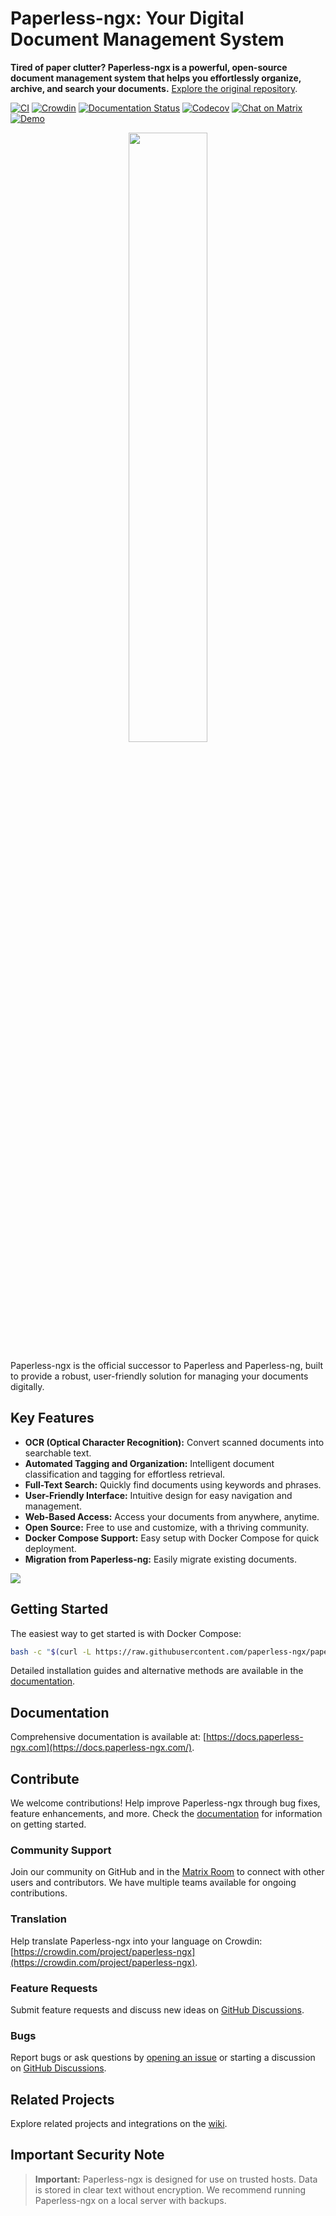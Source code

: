 # Paperless-ngx: Your Digital Document Management System

**Tired of paper clutter? Paperless-ngx is a powerful, open-source document management system that helps you effortlessly organize, archive, and search your documents.**  [Explore the original repository](https://github.com/paperless-ngx/paperless-ngx).

[![CI](https://github.com/paperless-ngx/paperless-ngx/workflows/ci/badge.svg)](https://github.com/paperless-ngx/paperless-ngx/actions)
[![Crowdin](https://badges.crowdin.net/paperless-ngx/localized.svg)](https://crowdin.com/project/paperless-ngx)
[![Documentation Status](https://img.shields.io/github/deployments/paperless-ngx/paperless-ngx/github-pages?label=docs)](https://docs.paperless-ngx.com)
[![Codecov](https://codecov.io/gh/paperless-ngx/paperless-ngx/branch/main/graph/badge.svg?token=VK6OUPJ3TY)](https://codecov.io/gh/paperless-ngx/paperless-ngx)
[![Chat on Matrix](https://matrix.to/img/matrix-badge.svg)](https://matrix.to/#/%23paperlessngx%3Amatrix.org)
[![Demo](https://cronitor.io/badges/ve7ItY/production/W5E_B9jkelG9ZbDiNHUPQEVH3MY.svg)](https://demo.paperless-ngx.com)

<p align="center">
  <picture>
    <source media="(prefers-color-scheme: dark)" srcset="https://github.com/paperless-ngx/paperless-ngx/blob/main/resources/logo/web/png/White%20logo%20-%20no%20background.png" width="50%">
    <source media="(prefers-color-scheme: light)" srcset="https://github.com/paperless-ngx/paperless-ngx/raw/main/resources/logo/web/png/Black%20logo%20-%20no%20background.png" width="50%">
    <img src="https://github.com/paperless-ngx/paperless-ngx/raw/main/resources/logo/web/png/Black%20logo%20-%20no%20background.png" width="50%">
  </picture>
</p>

Paperless-ngx is the official successor to Paperless and Paperless-ng, built to provide a robust, user-friendly solution for managing your documents digitally.

## Key Features

*   **OCR (Optical Character Recognition):** Convert scanned documents into searchable text.
*   **Automated Tagging and Organization:**  Intelligent document classification and tagging for effortless retrieval.
*   **Full-Text Search:** Quickly find documents using keywords and phrases.
*   **User-Friendly Interface:**  Intuitive design for easy navigation and management.
*   **Web-Based Access:** Access your documents from anywhere, anytime.
*   **Open Source:**  Free to use and customize, with a thriving community.
*   **Docker Compose Support:** Easy setup with Docker Compose for quick deployment.
*   **Migration from Paperless-ng:** Easily migrate existing documents.

<picture>
  <source media="(prefers-color-scheme: dark)" srcset="https://raw.githubusercontent.com/paperless-ngx/paperless-ngx/main/docs/assets/screenshots/documents-smallcards-dark.png">
  <source media="(prefers-color-scheme: light)" srcset="https://raw.githubusercontent.com/paperless-ngx/paperless-ngx/main/docs/assets/screenshots/documents-smallcards.png">
  <img src="https://raw.githubusercontent.com/paperless-ngx/paperless-ngx/main/docs/assets/screenshots/documents-smallcards.png">
</picture>

## Getting Started

The easiest way to get started is with Docker Compose:

```bash
bash -c "$(curl -L https://raw.githubusercontent.com/paperless-ngx/paperless-ngx/main/install-paperless-ngx.sh)"
```

Detailed installation guides and alternative methods are available in the [documentation](https://docs.paperless-ngx.com/setup/#installation).

## Documentation

Comprehensive documentation is available at: [https://docs.paperless-ngx.com](https://docs.paperless-ngx.com/).

## Contribute

We welcome contributions!  Help improve Paperless-ngx through bug fixes, feature enhancements, and more.  Check the [documentation](https://docs.paperless-ngx.com/development/) for information on getting started.

### Community Support

Join our community on GitHub and in the [Matrix Room](https://matrix.to/#/#paperless:matrix.org) to connect with other users and contributors.  We have multiple teams available for ongoing contributions.

### Translation

Help translate Paperless-ngx into your language on Crowdin: [https://crowdin.com/project/paperless-ngx](https://crowdin.com/project/paperless-ngx).

### Feature Requests

Submit feature requests and discuss new ideas on [GitHub Discussions](https://github.com/paperless-ngx/paperless-ngx/discussions/categories/feature-requests).

### Bugs

Report bugs or ask questions by [opening an issue](https://github.com/paperless-ngx/paperless-ngx/issues) or starting a discussion on [GitHub Discussions](https://github.com/paperless-ngx/paperless-ngx/discussions).

## Related Projects

Explore related projects and integrations on the [wiki](https://github.com/paperless-ngx/paperless-ngx/wiki/Related-Projects).

## Important Security Note

> **Important:**  Paperless-ngx is designed for use on trusted hosts. Data is stored in clear text without encryption.  We recommend running Paperless-ngx on a local server with backups.